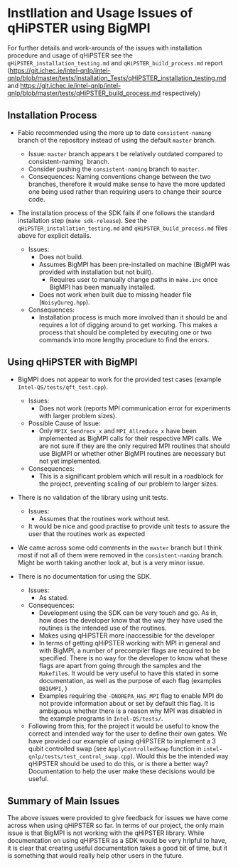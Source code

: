 # Instllation and Usage Issues of qHiPSTER using BigMPI

For further details and work-arounds of the issues with installation procedure and usage of qHiPSTER see the `qHiPSTER_installation_testing.md` and `qHiPSTER_build_process.md` report (https://git.ichec.ie/intel-qnlp/intel-qnlp/blob/master/tests/Installation_Tests/qHiPSTER_installation_testing.md and https://git.ichec.ie/intel-qnlp/intel-qnlp/blob/master/tests/qHiPSTER_build_process.md respectively)

## Installation Process

- Fabio recommended using the more up to date `consistent-naming` branch of the repository instead of using the default `master` branch.
    - Issue: `master` branch appears t be relatively outdated compared to consistent-naming` branch.
    - Consider pushing the `consistent-naming` branch to `master`.
    - Consequences: Naming conventions change between the two branches, therefore it would make sense to have the more updated one being used rather than requiring users to change their source code.

- The installation process of the SDK fails if one follows the standard installation step (```make sdk-release```). See the `qHiPSTER_installation_testing.md` and `qHiPSTER_build_process.md` files above for explicit details.
    - Issues:
        - Does not build.
        - Assumes BigMPI has been pre-installed on machine (BigMPI was provided with installation but not built).
            - Requires user to manually change paths in `make.inc` once BigMPI has been manually installed.
        - Does not work when built due to missing header file (`NoisyQureg.hpp`).
    - Consequences:
        - Installation process is much more involved than it should be and requires a lot of digging around to get working. This makes a process that should be completed by executing one or two commands into more lengthy procedure to find the errors.
    

## Using qHiPSTER with BigMPI

- BigMPI does not appear to work for the provided test cases (example `Intel-QS/tests/qft_test.cpp`).
    - Issues:
        - Does not work (reports MPI communication error for experiments with larger problem sizes).
    - Possible Cause of Issue: 
        - Only `MPIX_Sendrecv_x` and `MPI_Allreduce_x` have been implemented as BigMPI calls for their respective MPI calls. We are not sure if they are the only required MPI routines that should use BigMPI or whether other BigMPI routines are necessary but not yet implemented.
    - Consequences:
        - This is a significant problem which will result in a roadblock for the project, preventing scaling of our problem to larger sizes.
    
- There is no validation of the library using unit tests.
    - Issues:
        - Assumes that the routines work without test.
    - It would be nice and good practise to provide unit tests to assure the user that the routines work as expected

- We came across some odd comments in the `master` branch but I think most if not all of them were removed in the `consistent-naming` branch. Might be worth taking another look at, but is a very minor issue.


- There is no documentation for using the SDK.
    - Issues:
        - As stated.
    - Consequences:
        - Development using the SDK can be very touch and go. As in, how does the developer know that the way they have used the routines is the intended use of the routines.
        - Makes using qHiPSTER more inaccessible for the developer
        - In terms of getting qHiPSTER working with MPI in general and with BigMPI, a number of precompiler flags are required to be specified. There is no way for the developer to know what these flags are apart from going through the samples and the `Makefile`s. It would be very useful to have this stated in some documentation, as well as the purpose of each flag (examples `DBIGMPI`, )
        - Examples requiring the `-DNOREPA_HAS_MPI` flag to enable MPI do not provide information about or set  by default this flag. It is ambiguous whether there is a reason why MPI was disabled in the example programs in `Intel-QS/tests/`.
    - Following from this, for the project it would be useful to know the correct and intended way for the user to define their own gates. We have provided our example of using qHiPSTER to implement a 3 qubit controlled swap (see `ApplyControlledSwap` function in `intel-qnlp/tests/test_control_swap.cpp`). Would this be the intended way qHiPSTER should be used to do this, or is there a better way? Documentation to help the user make these decisions would be useful.


## Summary of Main Issues
The above issues were provided to give feedback for issues we have come across when using qHiPSTER so far. In terms of our project, the only main issue is that BigMPI is not working with the qHiPSTER library. While documentation on using qHiPSTER as a SDK would be very hrlpful to have, it is clear that creating useful documentation takes a good bit of time, but it is something that would really help other users in the future.